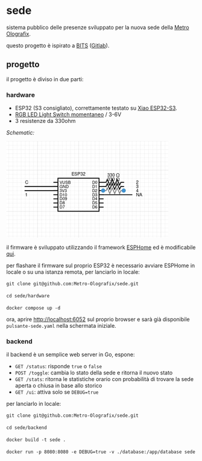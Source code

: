 # sede

sistema pubblico delle presenze sviluppato per la nuova sede della [Metro Olografix](https://olografix.org).

questo progetto è ispirato a [BITS](https://bits.poul.org/) ([Gitlab](https://gitlab.poul.org/project/b4/bits-server)).

## progetto

il progetto è diviso in due parti:

### hardware

 - ESP32 (S3 consigliato), correttamente testato su [Xiao ESP32-S3](https://wiki.seeedstudio.com/xiao_esp32s3_getting_started/).
 - [RGB LED Light Switch momentaneo](https://it.aliexpress.com/item/1005003238777047.html) / 3-6V
 - 3 resistenze da 330ohm

_Schematic:_

![schematic](https://github.com/Metro-Olografix/sede/blob/main/hardware/schematic.png?raw=true)

il firmware è sviluppato utilizzando il framework [ESPHome](https://esphome.io/) ed è modificabile [qui](https://github.com/Metro-Olografix/sede/blob/main/hardware/config/pulsante-sede.yaml).

per flashare il firmware sul proprio ESP32 è necessario avviare ESPHome in locale o su una istanza remota, per lanciarlo in locale:

```shell
git clone git@github.com:Metro-Olografix/sede.git

cd sede/hardware

docker compose up -d
```

ora, aprire [http://localhost:6052](http://localhost:6052) sul proprio browser e sarà già disponibile `pulsante-sede.yaml` nella schermata iniziale.

### backend

il backend è un semplice web server in Go, espone:

 - `GET /status`: risponde `true` o `false`
 - `POST /toggle`: cambia lo stato della sede e ritorna il nuovo stato
 - `GET /stats`: ritorna le statistiche orario con probabilità di trovare la sede aperta o chiusa in base allo storico
 - `GET /ui`: attiva solo se `DEBUG=true`

per lanciarlo in locale:

```shell
git clone git@github.com:Metro-Olografix/sede.git

cd sede/backend

docker build -t sede .

docker run -p 8080:8080 -e DEBUG=true -v ./database:/app/database sede
```